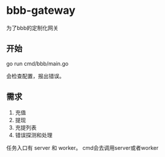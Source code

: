 # bbb-gateway

为了bbb的定制化网关

## 开始

go run cmd/bbb/main.go

会检查配置，报出错误。

## 需求

1. 充值
2. 提现
3. 充提列表
4. 错误探测和处理

任务入口有 server 和 worker。 cmd会去调用server或者worker
